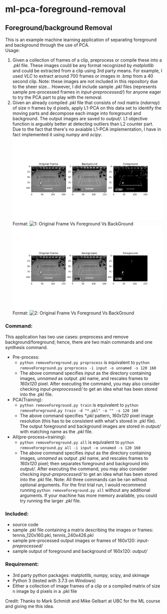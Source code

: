 # ml-pca-foreground-removal

## Foreground/background Removal

This is an example machine learning application of separating foreground and background through the use of PCA. <br />
Usage:
1. Given a collection of frames of a clip, preprocess or compile these into a _.pkl_ file.
These images could be any format recognized by _matplotlib_ and could be extracted from a clip using 3rd party means.
For example, I used _VLC_ to extract around 700 frames or images in .bmp from a 40 second clip.
Note: these images are not included in this repository due to the sheer size... 
However, I did include sample _.pkl_ files (represents sample pre-processed frames in _input-preprocessed/_) for anyone eager to try the PCA part to play with the removal.
1. Given an already compiled _.pkl_ file that consists of nxd matrix (_ndarray_) of size n frames by d pixels, apply L1-PCA on this data set to identify
the moving parts and decompose each image into foreground and background. The output images are saved to _output/_. 
L1 objective function is arguably better at detecting outliers than L2 counter part.
Due to the fact that there's no avaiable L1-PCA implementation, I have in fact implemented it using _numpy_ and _scipy_.
![Example Comparison 1](example_1.png)
Format: ![1: Original Frame Vs Foreground Vs BackGround](url)
![Example Comparison 2](example_2.png)
Format: ![2: Original Frame Vs Foreground Vs BackGround](url)

### Command:
This application has two use cases: preprocess and remove background/foreground; hence, there are two main commands and one synthesis command.
* Pre-process:
    * `python removeForeground.py proprocess` is equivalent to `python removeForeground.py preprocess -i input -o unnamed -s 120 160`
    * The above command specifies _input_ as the directory containing images, _unnamed_ as output .pkl name, and rescales frames to _160x120_ pixel.
        After executing the command, you may also consider checking _input-preprocessed/_ to get an idea what has been stored into the .pkl file.
* PCA(Training):
    * `python removeForeground.py train` is equivalent to `python removeForeground.py train -d "*.pkl" -o "" -s 120 160`
    * The above command specifies _*.pkl_ pattern, _160x120_ pixel image resolution (this has to be consistent with what's stored in .pkl file). The output
        foreground and background images are stored in _output/_ with matching name as the _.pkl_ file.
* All(pre-process+training):
    * `python removeForeground.py all` is equivalent to `python removeForeground.py all -i input -o unnamed -s 120 160`
    * The above command specifies _input_ as the directory containing images, _unnamed_ as output .pkl name, and rescales frames to _160x120_ pixel;
        then separates foreground and background into _output/_.
        After executing the command, you may also consider checking _input-preprocessed/_ to get an idea what has been stored into the .pkl file.
Note: All three commands can be ran without optional arguments. For the first trial run, I would recommend running `python removeForeground.py all`
without any additional arguments. If your machine has more memory available, you could try running the larger _.pkl_ file.

### Included:
* source code
* sample .pkl file containing a matrix describing the images or frames: tennis_120x160.pkl, tennis_240x426.pkl
* sample pre-processed output images or frames of 160x120: _input-preprocessed/_
* sample output of foreground and background of 160x120: _output/_

### Requirement:
* 3rd party python packages: matplotlib, numpy, scipy, and skimage
* Python 3 (tested with 3.7.3 on Windows)
* Either a collection of image frames of a clip or a compiled matrix of size n image by d pixels in a .pkl file

Credit: Thanks to Mark Schmidt and Mike Gelbart at UBC for the ML course and giving me this idea.